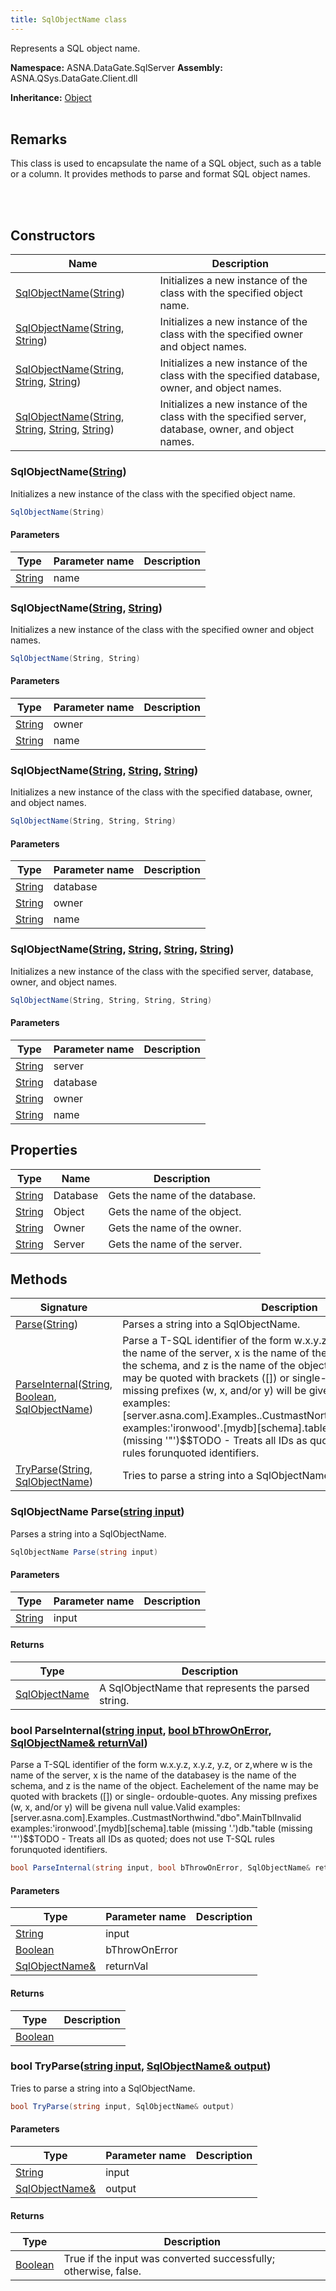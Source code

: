 ```yaml
---
title: SqlObjectName class
---
```


Represents a SQL object name.

**Namespace:** ASNA.DataGate.SqlServer
**Assembly:** ASNA.QSys.DataGate.Client.dll

**Inheritance:** [Object](https://docs.microsoft.com/en-us/dotnet/api/system.object)
<br>
<br>

## Remarks
This class is used to encapsulate the name of a SQL object, such as a table or a column. It provides methods to parse and format SQL object names.

<br>
<br>

## Constructors

| Name | Description |
| --- | --- |
| [SqlObjectName](#sqlobjectnamestring)([String](https://docs.microsoft.com/en-us/dotnet/api/system.string)) | Initializes a new instance of the  class with the specified object name.
| [SqlObjectName](#sqlobjectnamestring-string)([String](https://docs.microsoft.com/en-us/dotnet/api/system.string), [String](https://docs.microsoft.com/en-us/dotnet/api/system.string)) | Initializes a new instance of the  class with the specified owner and object names.
| [SqlObjectName](#sqlobjectnamestring-string-string)([String](https://docs.microsoft.com/en-us/dotnet/api/system.string), [String](https://docs.microsoft.com/en-us/dotnet/api/system.string), [String](https://docs.microsoft.com/en-us/dotnet/api/system.string)) | Initializes a new instance of the  class with the specified database, owner, and object names.
| [SqlObjectName](#sqlobjectnamestring-string-string-string)([String](https://docs.microsoft.com/en-us/dotnet/api/system.string), [String](https://docs.microsoft.com/en-us/dotnet/api/system.string), [String](https://docs.microsoft.com/en-us/dotnet/api/system.string), [String](https://docs.microsoft.com/en-us/dotnet/api/system.string)) | Initializes a new instance of the  class with the specified server, database, owner, and object names.

### SqlObjectName([String](https://docs.microsoft.com/en-us/dotnet/api/system.string))

Initializes a new instance of the  class with the specified object name.

```cs
SqlObjectName(String)
```

#### Parameters

| Type | Parameter name | Description
| --- | --- | ---
| [String](https://docs.microsoft.com/en-us/dotnet/api/system.string) | name | 

### SqlObjectName([String](https://docs.microsoft.com/en-us/dotnet/api/system.string), [String](https://docs.microsoft.com/en-us/dotnet/api/system.string))

Initializes a new instance of the  class with the specified owner and object names.

```cs
SqlObjectName(String, String)
```

#### Parameters

| Type | Parameter name | Description
| --- | --- | ---
| [String](https://docs.microsoft.com/en-us/dotnet/api/system.string) | owner | 
| [String](https://docs.microsoft.com/en-us/dotnet/api/system.string) | name | 

### SqlObjectName([String](https://docs.microsoft.com/en-us/dotnet/api/system.string), [String](https://docs.microsoft.com/en-us/dotnet/api/system.string), [String](https://docs.microsoft.com/en-us/dotnet/api/system.string))

Initializes a new instance of the  class with the specified database, owner, and object names.

```cs
SqlObjectName(String, String, String)
```

#### Parameters

| Type | Parameter name | Description
| --- | --- | ---
| [String](https://docs.microsoft.com/en-us/dotnet/api/system.string) | database | 
| [String](https://docs.microsoft.com/en-us/dotnet/api/system.string) | owner | 
| [String](https://docs.microsoft.com/en-us/dotnet/api/system.string) | name | 

### SqlObjectName([String](https://docs.microsoft.com/en-us/dotnet/api/system.string), [String](https://docs.microsoft.com/en-us/dotnet/api/system.string), [String](https://docs.microsoft.com/en-us/dotnet/api/system.string), [String](https://docs.microsoft.com/en-us/dotnet/api/system.string))

Initializes a new instance of the  class with the specified server, database, owner, and object names.

```cs
SqlObjectName(String, String, String, String)
```

#### Parameters

| Type | Parameter name | Description
| --- | --- | ---
| [String](https://docs.microsoft.com/en-us/dotnet/api/system.string) | server | 
| [String](https://docs.microsoft.com/en-us/dotnet/api/system.string) | database | 
| [String](https://docs.microsoft.com/en-us/dotnet/api/system.string) | owner | 
| [String](https://docs.microsoft.com/en-us/dotnet/api/system.string) | name | 

## Properties

| Type | Name | Description
| --- | --- | --- 
| [String](https://learn.microsoft.com/en-us/dotnet/api/system.string?view=net-8.0) | Database | Gets the name of the database. |
| [String](https://learn.microsoft.com/en-us/dotnet/api/system.string?view=net-8.0) | Object | Gets the name of the object. |
| [String](https://learn.microsoft.com/en-us/dotnet/api/system.string?view=net-8.0) | Owner | Gets the name of the owner. |
| [String](https://learn.microsoft.com/en-us/dotnet/api/system.string?view=net-8.0) | Server | Gets the name of the server. |

## Methods

| Signature | Description |
| --- | --- |
| [Parse](#sqlobjectname-parsestring-input)([String](https://docs.microsoft.com/en-us/dotnet/api/system.string)) | Parses a string into a SqlObjectName.
| [ParseInternal](#bool-parseinternalstring-input-bool-bthrowonerror-sqlobjectname-returnval)([String](https://docs.microsoft.com/en-us/dotnet/api/system.string), [Boolean](https://docs.microsoft.com/en-us/dotnet/api/system.boolean), [SqlObjectName](/reference/datagate/datagate-sql-server/sql-object-name.html)) | Parse a T-SQL identifier of the form w.x.y.z, x.y.z, y.z, or z,where w is the name of the server, x is the name of the databasey is the name of the schema, and z is the name of the object.  Eachelement of the name may be quoted with brackets ([]) or single- ordouble-quotes.  Any missing prefixes (w, x, and/or y) will be givena null value.Valid examples:[server.asna.com].Examples..CustmastNorthwind."dbo".MainTblInvalid examples:'ironwood'.[mydb][schema].table   (missing '.')db."table                         (missing '"')$$TODO - Treats all IDs as quoted; does not use T-SQL rules forunquoted identifiers.
| [TryParse](#bool-tryparsestring-input-sqlobjectname-output)([String](https://docs.microsoft.com/en-us/dotnet/api/system.string), [SqlObjectName](/reference/datagate/datagate-sql-server/sql-object-name.html)) | Tries to parse a string into a SqlObjectName.

### SqlObjectName Parse([string input](https://learn.microsoft.com/en-us/dotnet/api/system.string?view=net-8.0))

Parses a string into a SqlObjectName.

```cs
SqlObjectName Parse(string input)
```

#### Parameters

| Type | Parameter name | Description
| --- | --- | ---
| [String](https://docs.microsoft.com/en-us/dotnet/api/system.string) | input | 

#### Returns

| Type | Description
| --- | ---
| [SqlObjectName](/reference/datagate/datagate-sql-server/sql-object-name.html) | A SqlObjectName that represents the parsed string.

### bool ParseInternal([string input](https://learn.microsoft.com/en-us/dotnet/api/system.string?view=net-8.0), [bool bThrowOnError](https://docs.microsoft.com/en-us/dotnet/api/system.boolean), [SqlObjectName& returnVal](/reference/datagate/datagate-sql-server/sql-object-name.html))

Parse a T-SQL identifier of the form w.x.y.z, x.y.z, y.z, or z,where w is the name of the server, x is the name of the databasey is the name of the schema, and z is the name of the object.  Eachelement of the name may be quoted with brackets ([]) or single- ordouble-quotes.  Any missing prefixes (w, x, and/or y) will be givena null value.Valid examples:[server.asna.com].Examples..CustmastNorthwind."dbo".MainTblInvalid examples:'ironwood'.[mydb][schema].table   (missing '.')db."table                         (missing '"')$$TODO - Treats all IDs as quoted; does not use T-SQL rules forunquoted identifiers.

```cs
bool ParseInternal(string input, bool bThrowOnError, SqlObjectName& returnVal)
```

#### Parameters

| Type | Parameter name | Description
| --- | --- | ---
| [String](https://docs.microsoft.com/en-us/dotnet/api/system.string) | input | 
| [Boolean](https://docs.microsoft.com/en-us/dotnet/api/system.boolean) | bThrowOnError | 
| [SqlObjectName&](/reference/datagate/datagate-sql-server/sql-object-name.html) | returnVal | 

#### Returns

| Type | Description
| --- | ---
| [Boolean](https://docs.microsoft.com/en-us/dotnet/api/system.boolean) | 

### bool TryParse([string input](https://learn.microsoft.com/en-us/dotnet/api/system.string?view=net-8.0), [SqlObjectName& output](/reference/datagate/datagate-sql-server/sql-object-name.html))

Tries to parse a string into a SqlObjectName.

```cs
bool TryParse(string input, SqlObjectName& output)
```

#### Parameters

| Type | Parameter name | Description
| --- | --- | ---
| [String](https://docs.microsoft.com/en-us/dotnet/api/system.string) | input | 
| [SqlObjectName&](/reference/datagate/datagate-sql-server/sql-object-name.html) | output | 

#### Returns

| Type | Description
| --- | ---
| [Boolean](https://docs.microsoft.com/en-us/dotnet/api/system.boolean) | True if the input was converted successfully; otherwise, false.
